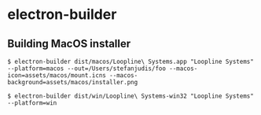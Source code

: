 # electron-builder

## Building MacOS installer

```
$ electron-builder dist/macos/Loopline\ Systems.app "Loopline Systems" --platform=macos --out=/Users/stefanjudis/foo --macos-icon=assets/macos/mount.icns --macos-background=assets/macos/installer.png
```

```
$ electron-builder dist/win/Loopline\ Systems-win32 "Loopline Systems" --platform=win
```